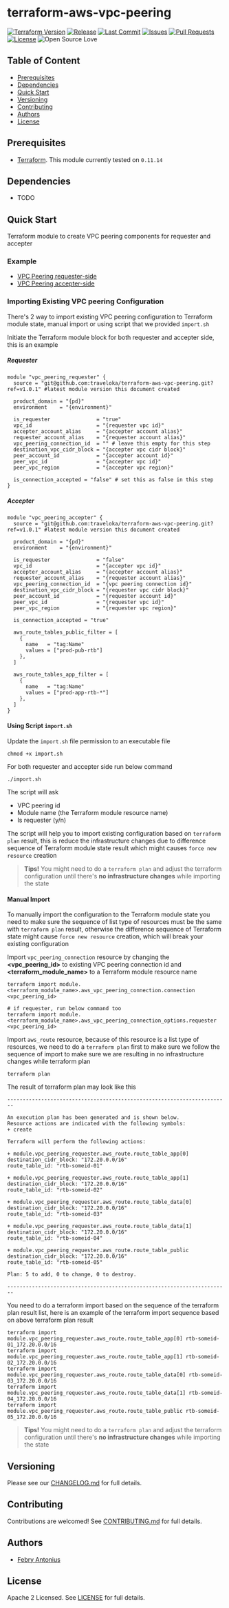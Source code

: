 # terraform-aws-vpc-peering

[![Terraform Version](https://img.shields.io/badge/Terraform%20Version->=0.11.14,_<0.12.0-blue.svg)](https://releases.hashicorp.com/terraform/)
[![Release](https://img.shields.io/github/release/traveloka/terraform-aws-vpc-peering.svg)](https://github.com/traveloka/terraform-aws-vpc-peering/releases)
[![Last Commit](https://img.shields.io/github/last-commit/traveloka/terraform-aws-vpc-peering.svg)](https://github.com/traveloka/terraform-aws-vpc-peering/commits/master)
[![Issues](https://img.shields.io/github/issues/traveloka/terraform-aws-vpc-peering.svg)](https://github.com/traveloka/terraform-aws-vpc-peering/issues)
[![Pull Requests](https://img.shields.io/github/issues-pr/traveloka/terraform-aws-vpc-peering.svg)](https://github.com/traveloka/terraform-aws-vpc-peering/pulls)
[![License](https://img.shields.io/github/license/traveloka/terraform-aws-vpc-peering.svg)](https://github.com/traveloka/terraform-aws-vpc-peering/blob/master/LICENSE)
![Open Source Love](https://badges.frapsoft.com/os/v1/open-source.png?v=103)

## Table of Content

- [Prerequisites](#Prerequisites)
- [Dependencies](#Dependencies)
- [Quick Start](#Quick-Start)
- [Versioning](#Versioning)
- [Contributing](#Contributing)
- [Authors](#Authors)
- [License](#License)

## Prerequisites

- [Terraform](https://releases.hashicorp.com/terraform/). This module currently tested on `0.11.14`

## Dependencies

- TODO

## Quick Start

Terraform module to create VPC peering components for requester and accepter

### Example
* [VPC Peering requester-side](https://github.com/traveloka/terraform-aws-vpc-peering/tree/master/examples/requester)
* [VPC Peering accepter-side](https://github.com/traveloka/terraform-aws-vpc-peering/tree/master/examples/accepter)

<!-- BEGINNING OF PRE-COMMIT-TERRAFORM DOCS HOOK -->

<!-- END OF PRE-COMMIT-TERRAFORM DOCS HOOK -->

### Importing Existing VPC peering Configuration
There's 2 way to import existing VPC peering configuration to Terraform module state, manual import or using script that we provided `import.sh`

Initiate the Terraform module block for both requester and accepter side, this is an example

##### Requester
```
module "vpc_peering_requester" {
  source = "git@github.com:traveloka/terraform-aws-vpc-peering.git?ref=v1.0.1" #latest module version this document created

  product_domain = "{pd}"
  environment    = "{environment}"

  is_requester               = "true"
  vpc_id                     = "{requester vpc id}"
  accepter_account_alias     = "{accepter account alias}"
  requester_account_alias    = "{requester account alias}"
  vpc_peering_connection_id  = "" # leave this empty for this step
  destination_vpc_cidr_block = "{accepter vpc cidr block}"
  peer_account_id            = "{accepter account id}"
  peer_vpc_id                = "{accepter vpc id}"
  peer_vpc_region            = "{accepter vpc region}"

  is_connection_accepted = "false" # set this as false in this step
}
```

##### Accepter
```
module "vpc_peering_accepter" {
  source = "git@github.com:traveloka/terraform-aws-vpc-peering.git?ref=v1.0.1" #latest module version this document created

  product_domain = "{pd}"
  environment    = "{environment}"

  is_requester               = "false"
  vpc_id                     = "{accepter vpc id}"
  accepter_account_alias     = "{accepter account alias}"
  requester_account_alias    = "{requester account alias}"
  vpc_peering_connection_id  = "{vpc peering connection id}"
  destination_vpc_cidr_block = "{requester vpc cidr block}"
  peer_account_id            = "{requester account id}"
  peer_vpc_id                = "{requester vpc id}"
  peer_vpc_region            = "{requester vpc region}"

  is_connection_accepted = "true"

  aws_route_tables_public_filter = [
    {
      name   = "tag:Name"
      values = ["prod-pub-rtb"]
    },
  ]

  aws_route_tables_app_filter = [
    {
      name   = "tag:Name"
      values = ["prod-app-rtb-*"]
    },
  ]
}
```

#### Using Script `import.sh`
Update the `import.sh` file permission to an executable file
```shell script
chmod +x import.sh
```
For both requester and accepter side run below command
```shell script
./import.sh
```
The script will ask
* VPC peering id
* Module name (the Terraform module resource name)
* Is requester (y/n) 

The script will help you to import existing configuration based on `terraform plan` result, this is reduce the infrastructure changes due to difference sequence of Terraform module state result which might causes `force new resource` creation

> **Tips!** You might need to do a `terraform plan` and adjust the terraform configuration until there's **no infrastructure changes** while importing the state 

#### Manual Import
To manually import the configuration to the Terraform module state you need to make sure the sequence of list type of resources must be the same with `terraform plan` result, otherwise the difference sequence of Terraform state might cause `force new resource` creation, which will break your existing configuration

Import `vpc_peering_connection` resource by changing the **<vpc_peering_id>** to existing VPC peering connection id and **<terraform_module_name>** to a Terraform module resource name
```shell script
terraform import module.<terraform_module_name>.aws_vpc_peering_connection.connection <vpc_peering_id>

# if requester, run below command too
terraform import module.<terraform_module_name>.aws_vpc_peering_connection_options.requester <vpc_peering_id> 
```
Import `aws_route` resource, because of this resource is a list type of resources, we need to do a `terraform plan` first to make sure we follow the sequence of import to make sure we are resulting in no infrastructure changes while terraform plan
```shell script
terraform plan
```
The result of terraform plan may look like this
```shell script
------------------------------------------------------------------------

An execution plan has been generated and is shown below.
Resource actions are indicated with the following symbols:
+ create

Terraform will perform the following actions:

+ module.vpc_peering_requester.aws_route.route_table_app[0]
destination_cidr_block: "172.20.0.0/16"
route_table_id: "rtb-someid-01"

+ module.vpc_peering_requester.aws_route.route_table_app[1]
destination_cidr_block: "172.20.0.0/16"
route_table_id: "rtb-someid-02"

+ module.vpc_peering_requester.aws_route.route_table_data[0]
destination_cidr_block: "172.20.0.0/16"
route_table_id: "rtb-someid-03"

+ module.vpc_peering_requester.aws_route.route_table_data[1]
destination_cidr_block: "172.20.0.0/16"
route_table_id: "rtb-someid-04"

+ module.vpc_peering_requester.aws_route.route_table_public
destination_cidr_block: "172.20.0.0/16"
route_table_id: "rtb-someid-05"

Plan: 5 to add, 0 to change, 0 to destroy.

------------------------------------------------------------------------
```
You need to do a terraform import based on the sequence of the terraform plan result list, here is an example of the terraform import sequence based on above terraform plan result
```shell script
terraform import module.vpc_peering_requester.aws_route.route_table_app[0] rtb-someid-01_172.20.0.0/16
terraform import module.vpc_peering_requester.aws_route.route_table_app[1] rtb-someid-02_172.20.0.0/16
terraform import module.vpc_peering_requester.aws_route.route_table_data[0] rtb-someid-03_172.20.0.0/16
terraform import module.vpc_peering_requester.aws_route.route_table_data[1] rtb-someid-04_172.20.0.0/16
terraform import module.vpc_peering_requester.aws_route.route_table_public rtb-someid-05_172.20.0.0/16
```

> **Tips!** You might need to do a `terraform plan` and adjust the terraform configuration until there's **no infrastructure changes** while importing the state 

## Versioning

Please see our [CHANGELOG.md](./CHANGELOG.md) for full details.

## Contributing

Contributions are welcomed! See [CONTRIBUTING.md](./CONTRIBUTING.md) for full details.

## Authors

- [Febry Antonius](https://github.com/febryantonius)

## License

Apache 2 Licensed. See [LICENSE](./LICENSE) for full details.
